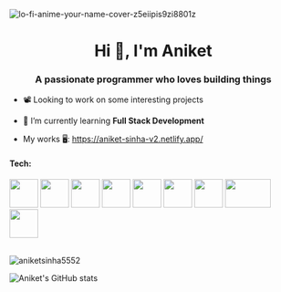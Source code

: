 
![lo-fi-anime-your-name-cover-z5eiipis9zi8801z](https://github.com/aniketsinha5552/aniketsinha5552/assets/104712880/e4561587-2789-4b25-b533-4394ed20cfa0)

<h1 align="center">Hi 👋, I'm Aniket</h1>
<h3 align="center">A passionate programmer who loves building things</h3>


- 📽️ Looking to work on some interesting projects

- 🌱 I’m currently learning **Full Stack Development**
  
- My works 🖥️: https://aniket-sinha-v2.netlify.app/

<div style={{margin:0}}>
<h4>Tech:</h4>
<span><img height=50 width=50 src="https://upload.wikimedia.org/wikipedia/commons/thumb/a/a7/React-icon.svg/2300px-React-icon.svg.png"/></span>
<span><img height=50 width=50 src="https://upload.wikimedia.org/wikipedia/commons/thumb/6/6a/JavaScript-logo.png/800px-JavaScript-logo.png"/></span>
<span><img height=50 width=50 src="https://www.svgrepo.com/show/374144/typescript.svg"/></span>
<span><img height=50 width=50 src="https://seeklogo.com/images/N/nodejs-logo-FBE122E377-seeklogo.com.png"/></span>
<span><img height=50 width=50 src="https://w7.pngwing.com/pngs/46/626/png-transparent-c-logo-the-c-programming-language-computer-icons-computer-programming-source-code-programming-miscellaneous-template-blue.png"/></span>
<span><img height=50 width=50 src="https://w7.pngwing.com/pngs/956/695/png-transparent-mongodb-original-wordmark-logo-icon-thumbnail.png"/></span>
<span><img  height=50 width=50 src="https://e7.pngegg.com/pngimages/328/221/png-clipart-c-programming-language-logo-microsoft-visual-studio-net-framework-javascript-icon-purple-logo.png"/></span>
<span><img height=50 width=80 src="https://upload.wikimedia.org/wikipedia/commons/8/87/Sql_data_base_with_logo.png"/></span>
<span><img height=50 width=50 src="https://cdn-media-1.freecodecamp.org/images/0*CPTNvq87xG-sUGdx.png"/></span>
  



</div>

<br>
<p><img align="center" src="https://github-readme-stats.vercel.app/api/top-langs?username=aniketsinha5552&show_icons=true&locale=en" alt="aniketsinha5552" /></p>

![Aniket's GitHub stats](https://github-readme-stats.vercel.app/api?username=aniketsinha5552&theme=dark&show_icons=true)


